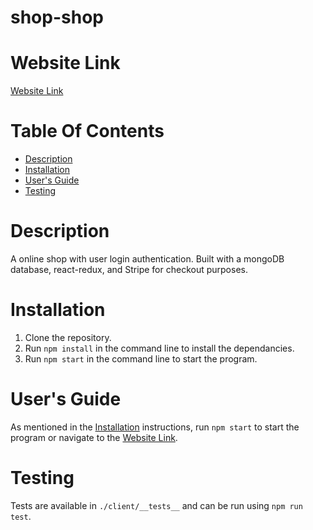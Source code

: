 # shop-shop

# Website Link
[Website Link](https://fast-gorge-51828.herokuapp.com/)

# Table Of Contents

* [Description](#description)
* [Installation](#installation)
* [User's Guide](#users-guide)
* [Testing](#testing)

# Description
A online shop with user login authentication.  Built with a mongoDB database, react-redux, and Stripe for checkout purposes.

# Installation
1. Clone the repository.
2. Run `npm install` in the command line to install the dependancies.
3. Run `npm start` in the command line to start the program.

# User's Guide
As mentioned in the [Installation](#installation) instructions, run `npm start` to start the program or navigate to the [Website Link](#website-link).

# Testing
Tests are available in `./client/__tests__` and can be run using `npm run test`.
